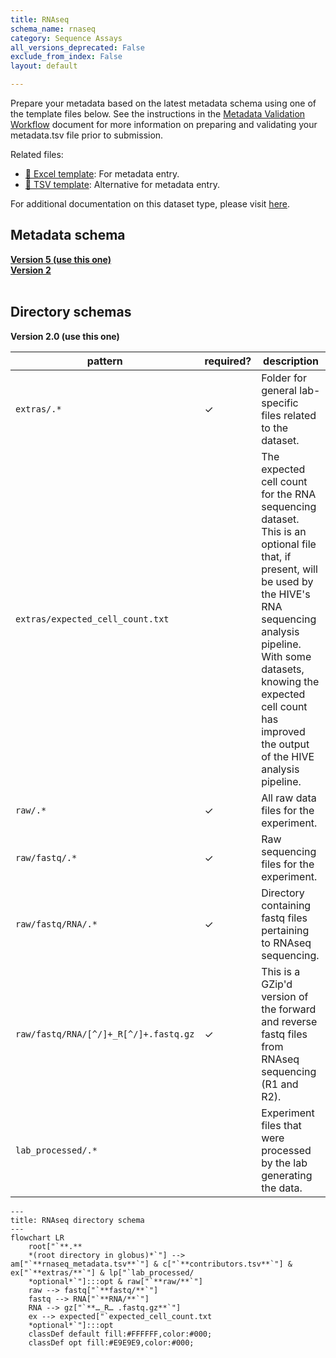 ```yaml
---
title: RNAseq
schema_name: rnaseq
category: Sequence Assays
all_versions_deprecated: False
exclude_from_index: False
layout: default

---
```

Prepare your metadata based on the latest metadata schema using one of the template files below. See the instructions in the [Metadata Validation Workflow](https://docs.google.com/document/d/1lfgiDGbyO4K4Hz1FMsJjmJd9RdwjShtJqFYNwKpbcZY) document for more information on preparing and validating your metadata.tsv file prior to submission.

Related files:


- [📝 Excel template](https://raw.githubusercontent.com/hubmapconsortium/dataset-metadata-spreadsheet/main/rnaseq/latest/rnaseq.xlsx): For metadata entry.
- [📝 TSV template](https://raw.githubusercontent.com/hubmapconsortium/dataset-metadata-spreadsheet/main/rnaseq/latest/rnaseq.tsv): Alternative for metadata entry.


For additional documentation on this dataset type, please visit [here](https://docs.google.com/document/d/1cVX_uMA5ehz3TBjrlXSb9KkRo8_5kcFUFhJaWeW9JyU).

## Metadata schema


<summary><a href="https://openview.metadatacenter.org/templates/https:%2F%2Frepo.metadatacenter.org%2Ftemplates%2F944e5fa0-f68b-4bdd-8664-74a3909429a9"><b>Version 5 (use this one)</b></a></summary>


<summary><a href="https://openview.metadatacenter.org/templates/https:%2F%2Frepo.metadatacenter.org%2Ftemplates%2F24c264ea-1645-4b0c-8a3b-2cba184fde95"><b>Version 2</b></a></summary>


<br>

## Directory schemas
<summary><b>Version 2.0 (use this one)</b></summary>

| pattern | required? | description |
| --- | --- | --- |
| <code>extras\/.*</code> | ✓ | Folder for general lab-specific files related to the dataset. |
| <code>extras\/expected_cell_count\.txt</code> |  | The expected cell count for the RNA sequencing dataset. This is an optional file that, if present, will be used by the HIVE's RNA sequencing analysis pipeline. With some datasets, knowing the expected cell count has improved the output of the HIVE analysis pipeline. |
| <code>raw\/.*</code> | ✓ | All raw data files for the experiment. |
| <code>raw\/fastq\/.*</code> | ✓ | Raw sequencing files for the experiment. |
| <code>raw\/fastq\/RNA\/.*</code> | ✓ | Directory containing fastq files pertaining to RNAseq sequencing. |
| <code>raw\/fastq\/RNA\/[^\/]+_R[^\/]+\.fastq\.gz</code> | ✓ | This is a GZip'd version of the forward and reverse fastq files from RNAseq sequencing (R1 and R2). |
| <code>lab_processed\/.*</code> |  | Experiment files that were processed by the lab generating the data. |

```mermaid
---
title: RNAseq directory schema
---
flowchart LR
    root["`**.**
    *(root directory in globus)*`"] --> am["`**rnaseq_metadata.tsv**`"] & c["`**contributors.tsv**`"] & ex["`**extras/**`"] & lp["`lab_processed/
    *optional*`"]:::opt & raw["`**raw/**`"]
    raw --> fastq["`**fastq/**`"]
    fastq --> RNA["`**RNA/**`"]
    RNA --> gz["`**…_R… .fastq.gz**`"]
    ex --> expected["`expected_cell_count.txt
    *optional*`"]:::opt
    classDef default fill:#FFFFFF,color:#000;
    classDef opt fill:#E9E9E9,color:#000;
```
